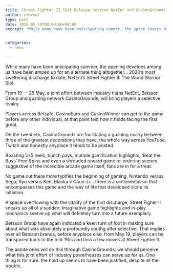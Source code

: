 ```yaml
---
title: Street Fighter II Slot Release Betsson NetEnt and CasinoGrounds team up to convey most sizzling arrival of 2020
author: xforeal 
type: post
date: 2020-05-19T00:00:00+00:00
excerpt: 'While many have been anticipating summer, the space lovers among us have been amped up for an alternate thing entirely '


categories:
  - news

---
```

While many have been anticipating summer, the opening devotees among us have been amped up for an alternate thing altogether&#8230; 2020&#8217;s most sweltering discharge to date, NetEnt&#8217;s Street Fighter II: The World Warrior Slot. 

From 19 &#8212; 25 May, a joint effort between industry titans NetEnt, Betsson Group and gushing network CasinoGrounds, will bring players a selective rivalry. 

Players across Betsafe, CasinoEuro and CasinoWinner can get to the game before any other individual, at that point test how it holds facing the first great. 

On the twentieth, CasinoGrounds are facilitating a gushing rivalry between three of the greatest decorations they have, the whole way across YouTube, Twitch and honestly anyplace it tends to be posted. 

Boasting 5&#215;5 reels, bunch pays, mutiple gamification highlights, &#8216;Beat the Boss&#8217; Free Spins and even a shrouded reward game re-ordering scenes suggestive of the incredible arcade game itself, fans are in for a treat. 

No game out there more typifies the beginning of gaming, Nintendo versus Sega, Ryu versus Ken, Blanka v Chun-Li&#8230; there is a sentimentalism that encompasses this game and the way of life that developed sicne its initiation. 

A space overflowing with the vitality of the first discharge, Street Figher II sneaks up all of a sudden. Imaginative game highlights and in-play mechanics sserve up what will definitely turn into a future exemplary. 

Betsson Group have again indicated a keen turn of foot in making sure about what was absolutely a profoundly southg after selective. That implies over all Betsson brands, before anyplace else, from May 19, players can be transpored back to the mid &#8217;90s and toss a few moves at Street Fighter II. 

The astute ones will do this through CasinoGrounds; we should perceive what this joint effort of industry powerhouses can serve up for us. One thing is for sure: the hold up seems to have been justified, despite all the trouble.